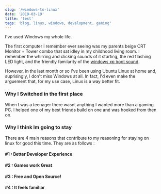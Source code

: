 ```yaml
---
slug: '/windows-to-linux'
date: '2019-03-19'
title: 'test'
tags: 'blog, linux, windows, development, gaming'
---
```


I've used Windows my whole life.

The first computer I remember ever seeing was my parents beige CRT Monitor + Tower combo that sat idley in my childhood living room. I remember the whirring and clicking sounds of it starting, the red flashing LED light, and the friendly familarity of the [windows xp boot sound](https://www.youtube.com/watch?v=7nQ2oiVqKHw).

However, in the last month or so I've been using Ubuntu Linux at home and, suprisingly, I don't miss Windows at all. In fact, I'd even make the arguement that, for my use case, Linux is a way better fit.

### Why I Switched in the first place

When I was a teenager there wasnt anything I wanted more than a gaming PC. I helped one of my best friends build on one and was hooked from then on.

### Why I think Im going to stay

There are 4 main reasons that contribute to my reasoning for staying on linux for good this time. They are as follows :

#### #1 : Better Developer Experience

#### #2 : Games work Great

#### #3 : Free and Open Source!

#### #4 : It feels familiar
